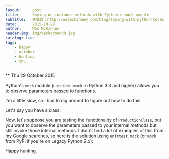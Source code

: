```yaml
---
layout:     post
title:      Spying on instance methods with Python's mock module
subtitle:   转载自：http://wesmckinney.com/blog/spying-with-python-mocks/
date:       2015-10-29
author:     Wes McKinney
header-img: img/background0.jpg
catalog: true
tags:
    - happy
    - october
    - hunting
    - thu
---
```






** Thu 29 October 2015

 

Python's `mock` module (`unittest.mock` in Python 3.3 and higher) allows you to
observe parameters passed to functions.

I'm a little slow, so I had to dig around to figure out how to do this.

Let's say you have a class:

Now, let's suppose you are testing the functionality of `ProductionClass`, but
you want to observe the parameters passed to your internal methods but still
invoke those internal methods. I didn't find a lot of examples of this from my
Google searches, so here is the solution using `unittest.mock` (or `mock` from
PyPI if you're on Legacy Python 2.x):

Happy hunting.

